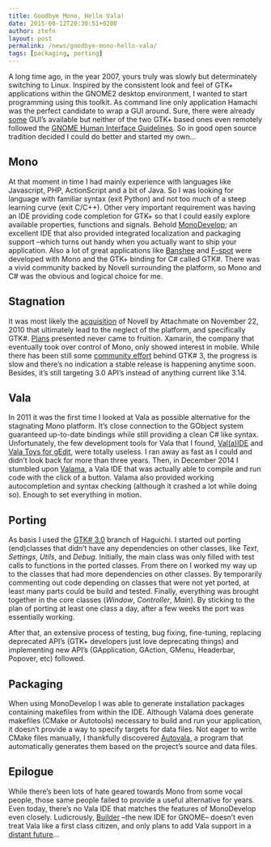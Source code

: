 ```yaml
---
title: Goodbye Mono, Hello Vala!
date: 2015-08-12T20:30:51+0200
author: ztefn
layout: post
permalink: /news/goodbye-mono-hello-vala/
tags: [packaging, porting]
---
```

A long time ago, in the year 2007, yours truly was slowly but determinately switching to Linux. Inspired by the consistent look and feel of GTK+ applications within the GNOME2 desktop environment, I wanted to start programming using this toolkit. As command line only application Hamachi was the perfect candidate to wrap a GUI around. Sure, there were already <a href="http://linux.softpedia.com/downloadTag/Hamachi%20GUI" target="_blank">some</a> GUI&#8217;s available but neither of the two GTK+ based ones even remotely followed the <a href="https://developer.gnome.org/hig-book/2.32/" target="_blank">GNOME Human Interface Guidelines</a>. So in good open source tradition decided I could do better and started my own&#8230;

## Mono

At that moment in time I had mainly experience with languages like Javascript, PHP, ActionScript and a bit of Java. So I was looking for language with familiar syntax (exit Python) and not too much of a steep learning curve (exit C/C++). Other very important requirement was having an IDE providing code completion for GTK+ so that I could easily explore available properties, functions and signals. Behold <a href="http://www.monodevelop.com/" target="_blank">MonoDevelop</a>; an excellent IDE that also provided integrated localization and packaging support &#8211;which turns out handy when you actually want to ship your application. Also a lot of great applications like <a href="http://banshee.fm/" target="_blank">Banshee</a> and <a href="http://f-spot.org/" target="_blank">F-spot</a> were developed with Mono and the GTK+ binding for C# called GTK#. There was a vivid community backed by Novell surrounding the platform, so Mono and C# was the obvious and logical choice for me.

## Stagnation

It was most likely the <a href="https://www.novell.com/news/press/2010/11/novell-agrees-to-be-acquired-by-attachmate-corporation.html" target="_blank">acquisition</a> of Novell by Attachmate on November 22, 2010 that ultimately lead to the neglect of the platform, and specifically GTK#. <a href="http://www.mono-project.com/docs/gui/gtksharp/plan/" target="_blank">Plans</a> presented never came to fruition. Xamarin, the company that eventually took over control of Mono, only showed interest in mobile. While there has been still some <a href="https://github.com/mono/gtk-sharp/commits/master" target="_blank">community effort</a> behind GTK# 3, the progress is slow and there&#8217;s no indication a stable release is happening anytime soon. Besides, it&#8217;s still targeting 3.0 API&#8217;s instead of anything current like 3.14.

## Vala

In 2011 it was the first time I looked at Vala as possible alternative for the stagnating Mono platform. It&#8217;s close connection to the GObject system guaranteed up-to-date bindings while still providing a clean C# like syntax. Unfortunately, the few development tools for Vala that I found, <a href="https://launchpad.net/valide" target="_blank">Val(a)IDE</a> and <a href="https://code.google.com/p/vtg/" target="_blank">Vala Toys for gEdit</a>, were totally useless. I ran away as fast as I could and didn&#8217;t look back for more than three years. Then, in December 2014 I stumbled upon <a href="http://valama.github.io/valama/" target="_blank">Valama</a>, a Vala IDE that was actually able to compile and run code with the click of a button. Valama also provided working autocompletion and syntax checking (although it crashed a lot while doing so). Enough to set everything in motion.

## Porting

As basis I used the <a href="https://code.launchpad.net/~ztefn/haguichi/gtk3" target="_blank">GTK# 3.0</a> branch of Haguichi. I started out porting (end)classes that didn&#8217;t have any dependencies on other classes, like _Text_, _Settings_, _Utils_, and _Debug_. Initially, the main class was only filled with test calls to functions in the ported classes. From there on I worked my way up to the classes that had more dependencies on other classes. By temporarily commenting out code depending on classes that were not yet ported, at least many parts could be build and tested. Finally, everything was brought together in the core classes (_Window_, _Controller_, _Main_). By sticking to the plan of porting at least one class a day, after a few weeks the port was essentially working.
  
After that, an extensive process of testing, bug fixing, fine-tuning, replacing deprecated API&#8217;s (GTK+ developers just love deprecating things) and implementing new API&#8217;s (GApplication, GAction, GMenu, Headerbar, Popover, etc) followed.

## Packaging

When using MonoDevelop I was able to generate installation packages containing makefiles from within the IDE. Although Valama does generate makefiles (CMake or Autotools) necessary to build and run your application, it doesn&#8217;t provide a way to specify targets for data files. Not eager to write CMake files manually, I thankfully discovered <a href="https://github.com/rastersoft/autovala" target="_blank">Autovala</a>, a program that automatically generates them based on the project&#8217;s source and data files.

## Epilogue

While there&#8217;s been lots of hate geared towards Mono from some vocal people, those same people failed to provide a useful alternative for years. Even today, there&#8217;s no Vala IDE that matches the features of MonoDevelop even closely. Ludicrously, <a href="https://wiki.gnome.org/Apps/Builder" target="_blank">Builder</a> &#8211;the new IDE for GNOME&#8211; doesn&#8217;t even treat Vala like a first class citizen, and only plans to add Vala support in a <a href="https://wiki.gnome.org/Apps/Builder/Planning#6" target="_blank">distant future</a>&#8230;
